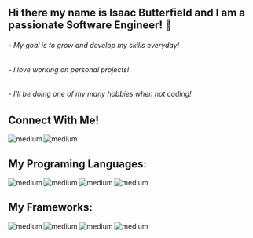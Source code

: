 ## Hi there my name is Isaac Butterfield and I am a passionate Software Engineer! 👋
###### - My goal is to grow and develop my skills everyday!
###### - I love working on personal projects!
###### - I'll be doing one of my many hobbies when not coding!

## Connect With Me!
<a href="https://www.linkedin.com/in/isaac-butterfield-a668b31ba/"><img align="left" alt="medium" src="https://img.shields.io/badge/LinkedIn-0077B5?style=for-the-badge&logo=linkedin&logoColor=white" /><a>
<a href="https://twitter.com/Isaac_Develops/"><img align="left" alt="medium" src="https://img.shields.io/badge/Twitter-1DA1F2?style=for-the-badge&logo=twitter&logoColor=white" /><a>

<br>
  
## My Programing Languages:
<img align="left" alt="medium" src="https://img.shields.io/badge/JavaScript-F7DF1E?style=for-the-badge&logo=javascript&logoColor=black" />
<img align="left" alt="medium" src="https://img.shields.io/badge/Python-2b5b84?style=for-the-badge&logo=python&logoColor=white" />
<img align="left" alt="medium" src="https://img.shields.io/badge/HTML5-E34F26?style=for-the-badge&logo=html5&logoColor=white" />
<img align="left" alt="medium" src="https://img.shields.io/badge/CSS-239120?style=for-the-badge&logo=css3&logoColor=white" />
  
<br>
  
## My Frameworks:
<img align="left" alt="medium" src="https://img.shields.io/badge/Django-0C4B33?style=for-the-badge&logo=django&logoColor=white" />
<img align="left" alt="medium" src="https://img.shields.io/badge/Node.js-339933?style=for-the-badge&logo=nodedotjs&logoColor=white" />
<img align="left" alt="medium" src="https://img.shields.io/badge/Express-FAF9F6?style=for-the-badge&logo=express&logoColor=353535" />
<img align="left" alt="medium" src="https://img.shields.io/badge/React-20232A?style=for-the-badge&logo=react&logoColor=61DAFB" />
  
<br>
<!--
**Isaac-Develops/Isaac-Develops** is a ✨ _special_ ✨ repository because its `README.md` (this file) appears on your GitHub profile.

Here are some ideas to get you started:

- 🔭 I’m currently working on ...
- 🌱 I’m currently learning ...
- 👯 I’m looking to collaborate on ...
- 🤔 I’m looking for help with ...
- 💬 Ask me about ...
- 📫 How to reach me: ...
- 😄 Pronouns: ...
- ⚡ Fun fact: ...
-->

